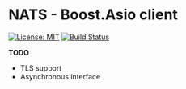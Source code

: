 # NATS - Boost.Asio client

[![License: MIT](https://img.shields.io/badge/License-MIT-yellow.svg)](https://opensource.org/licenses/MIT)
[![Build Status](https://travis-ci.org/compmaniak/asio_nats.svg?branch=master)](https://travis-ci.org/compmaniak/asio_nats)

**TODO**
* TLS support
* Asynchronous interface
